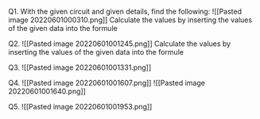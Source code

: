 Q1. With the given circuit and given details, find the following:
![[Pasted image 20220601000310.png]]
Calculate the values by inserting the values of the given data into the formule


Q2. ![[Pasted image 20220601001245.png]]
Calculate the values by inserting the values of the given data into the formule

Q3.
![[Pasted image 20220601001331.png]]


Q4.
![[Pasted image 20220601001607.png]]
![[Pasted image 20220601001640.png]]


Q5.
![[Pasted image 20220601001953.png]]


